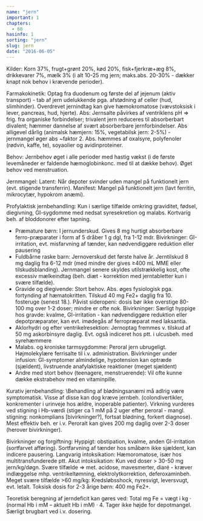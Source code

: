 ```yaml
---
name: "jern"
important: 1
chapters:
  - 60
hasinfo: 1
sorting: "jern"
slug: jern
date: "2016-06-05"
---
```


Kilder: Korn 37%, frugt+grønt 20%, kød 20%, fisk+fjerkræ+æg 8%, drikkevarer 7%,
mælk 3% (i alt 10-25 mg jern; maks.abs. 20-30% - dækker knapt nok behov i
krævende perioder).

Farmakokinetik: Optag fra duodenum og første del af jejenum (aktiv transport) -
tab af jern udelukkende pga. afstødning af celler (hud, slimhinder). Overdrevet
jernindtag kan give hæmokromatose (vævstoksisk i lever, pancreas, hud, hjerte).
Abs: Jernsalte påvirkes af ventriklens pH => frig. fra organiske forbindelser;
trivalent jern reduceres til absorberbart divalent; hæmmer dannelse af svært
absorberbare jernforbindelser. Abs alligevel dårlig (animalsk hæmjern: 15%,
vegetabilsk jern: 2-5%) - jernmangel øger abs ~faktor 2. Abs. hæmmes af
oxalsyre, polyfenoler (rødvin, kaffe, te), soyaolier og avidinproteiner.

Behov: Jernbehov øget i alle perioder med hastig vækst (i de første levemåneder
er faldende hæmoglobinkonc. med til at dække behov). Øget behov ved
menstruation.

Jernmangel: Latent: Når depoter svinder uden mangel på funktionelt jern (evt.
stigende transferrin). Manifest: Mangel på funktionelt jern (lavt ferritin,
mikrocytær, hypokrom anæmi).

Profylaktisk jernbehandling: Kun i særlige tilfælde omkring graviditet, fødsel,
diegivning, GI-sygdomme med nedsat syresekretion og malabs. Kortvarig beh. af
bloddonorer efter tapning.

<ul><li>Præmature børn: I jernunderskud. Gives 8 mg hurtigt absorberbare ferro-præparater i form af 5 dråber 1 g dgl, fra 1-12 mdr. Bivirkninger: GI-irritation, evt. misfarvning af tænder, kan nødvendiggøre reduktion eller pausering</li><li>Fuldbårne raske barn: Jernoverskud det første halve år. Jerntilskud 8 mg daglig fra 6-12 mdr (med mindre der gives ≥400 mL MME eller tilskudsblanding). Jernmangel senere skyldes utilstrækkelig kost, ofte excessiv mælkeindtag (beh. diæt - korrektion med jerntabletter kun i svære tilfælde).</li><li>Gravide og diegivende: Stort behov. Abs. øges fysiologisk pga. fortynding af hæmatokritten. Tilskud 40 mg Fe2+ daglig fra 10. fosteruge (senest 18.). Påvist sideropeni: dosis bør ikke overstige 80-100 mg over 1-2 doser; mindre er ofte nok. Bivirkninger: Særligt hyppige hos gravde: kvalme, GI-irritation - kan nødvendiggøre reduktion eller depotpræparater, kan evt. imødegås af ferropræparat med laksantia.</li><li>Aklorhydri og efter ventrikelresektion: Jernoptag fremmes v. tilskud af 50 mg askorbinsyre daglig. Evt. også indiceret hos ptt. i ulcusbeh. med syrehæmmere</li><li>Malabs. og kroniske tarmsygdomme: Peroral jern ubrugeligt. Højmolekylære ferrisalte til i.v. administration. Bivirkninger under infusion: GI-symptomer almindelige, hypotension kan optræde (sjældent), livstruende anafylaktiske reaktioner (meget sjældent)</li><li>Andre med stort behov (teenagere, menstruerende): Vil ofte kunne dække ekstrabehov med en vitaminpille.</li></ul>

Kurativ jernbehandling: \Behandling af blødningsanæmi må adlrig være
symptomatisk\. Visse af disse kan dog kræve jernbeh. (colondivertikler,
konkrementer i urinveje hos ældre, inoperable patienter). Virkning vurderes ved
stigning i Hb-værdi (stiger ca 1 mM på 2 uger efter peroral - mangl. stigning:
nonkomplians [bivirkninger?], fortsat blødning, forkert diagnose). Mest effektiv
beh. er i.v. Peroralt kan gives 200 mg daglig over 2-3 doser (herover
bivirkninger).

Bivirkninger og forgiftning: Hyppigt: obstipation, kvalme, anden GI-irritation
(sortfarvet afføring). Sortfarvning af tænder hos småbørn ikke sjældent, kan
indicere pausering. Langvarig intoksikation: Hæmoromatose, især hos
multitransfunderede ptt. Akut intoksikation: Kun ved doser > 30-50 mg
jern/kg/døgn. Svære tilfælde => met. acidose, mavesmerter, diaré - kræver
indlæggelse mhp. ventrikeltømning, elektrolytkorrektion, deferoxaminbeh. Meget
svære tilfælde >60 mg/kg: Kredsløbsshock, nyresvigt, leversvugt, evt. letalt.
Toksisk dosis for 2-3 årige børn: 400 mg Fe2+.

Teoretisk beregning af jerndeficit kan gøres ved: Total mg Fe = vægt i kg ·
(normal Hb i mM – aktuelt Hb i mM) · 4. Tager ikke højde for depotmangel.
Særligt brugbart ved i.v. dosering.
